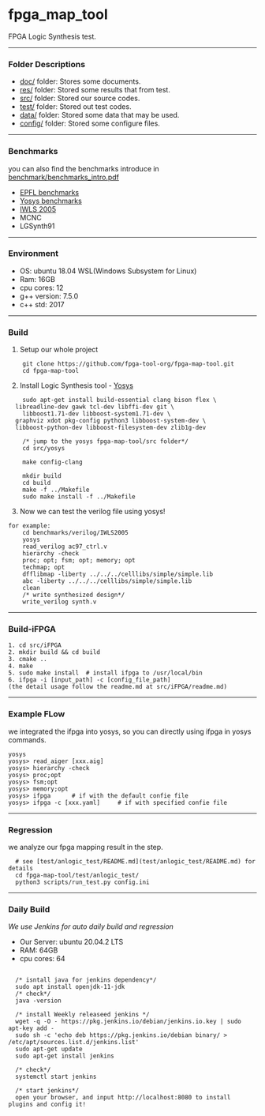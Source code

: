 # fpga_map_tool

FPGA Logic Synthesis test.

---

### Folder Descriptions

* [doc/](doc/README.md) folder: Stores some documents.
* [res/](res/README.md) folder: Stored some results that from test.
* [src/](src/README.md) folder: Stored our source codes.
* [test/](test/README.md) folder: Stored out test codes.
* [data/](data/README.md) folder: Stored some data that may be used.
* [config/](config/README.md) folder: Stored some configure files.

---
### Benchmarks
you can also find the benchmarks introduce in [benchmark/benchmarks_intro.pdf](benchmark/benchmarks_intro.pdf)
* [EPFL benchmarks](https://github.com/fpga-tool-org/benchmarks)
* [Yosys benchmarks](https://github.com/fpga-tool-org/yosys-bench)
* [IWLS 2005](http://iwls.org/iwls2005/benchmarks.html)
* MCNC
* LGSynth91

---
### Environment

* OS: ubuntu 18.04 WSL(Windows Subsystem for Linux)
* Ram: 16GB
* cpu cores: 12
* g++ version: 7.5.0
* c++ std: 2017

---
### Build

1. Setup our whole project
  ```
      git clone https://github.com/fpga-tool-org/fpga-map-tool.git
      cd fpga-map-tool
  ```

2. Install Logic Synthesis tool - [Yosys](src/yosys)
  ```
      sudo apt-get install build-essential clang bison flex \
    libreadline-dev gawk tcl-dev libffi-dev git \
      libboost1.71-dev libboost-system1.71-dev \
    graphviz xdot pkg-config python3 libboost-system-dev \
    libboost-python-dev libboost-filesystem-dev zlib1g-dev

      /* jump to the yosys fpga-map-tool/src folder*/
      cd src/yosys

      make config-clang

      mkdir build
      cd build
      make -f ../Makefile
      sudo make install -f ../Makefile
  ```

3. Now we can test the verilog file using yosys!
  ```
  for example: 
      cd benchmarks/verilog/IWLS2005
      yosys
      read_verilog ac97_ctrl.v
      hierarchy -check
      proc; opt; fsm; opt; memory; opt
      techmap; opt
      dfflibmap -liberty ../../../celllibs/simple/simple.lib
      abc -liberty ../../../celllibs/simple/simple.lib
      clean
      /* write synthesized design*/
      write_verilog synth.v
  ```
---
### Build-iFPGA
  ```
  1. cd src/iFPGA
  2. mkdir build && cd build
  3. cmake ..
  4. make
  5. sudo make install  # install ifpga to /usr/local/bin
  6. ifpga -i [input_path] -c [config_file_path]
  (the detail usage follow the readme.md at src/iFPGA/readme.md)  
  ```

--- 
### Example FLow
we integrated the ifpga into yosys, so you can directly using ifpga in yosys commands.
  ```
  yosys
  yosys> read_aiger [xxx.aig]
  yosys> hierarchy -check
  yosys> proc;opt
  yosys> fsm;opt
  yosys> memory;opt
  yosys> ifpga      # if with the default confie file
  yosys> ifpga -c [xxx.yaml]     # if with specified confie file
  ```
---

### Regression
we analyze our fpga mapping result in the step.
```
  # see [test/anlogic_test/README.md](test/anlogic_test/README.md) for details
  cd fpga-map-tool/test/anlogic_test/
  python3 scripts/run_test.py config.ini 
```
---
### Daily Build
*We use Jenkins for auto daily build and regression*

- Our Server: ubuntu 20.04.2 LTS
- RAM: 64GB
- cpu cores: 64

```
  
  /* isntall java for jenkins dependency*/
  sudo apt install openjdk-11-jdk
  /* check*/
  java -version

  /* install Weekly releaseed jenkins */
  wget -q -O - https://pkg.jenkins.io/debian/jenkins.io.key | sudo apt-key add -
  sudo sh -c 'echo deb https://pkg.jenkins.io/debian binary/ > /etc/apt/sources.list.d/jenkins.list'
  sudo apt-get update
  sudo apt-get install jenkins
  
  /* check*/
  systemctl start jenkins

  /* start jenkins*/
  open your browser, and input http://localhost:8080 to install plugins and config it!
```

